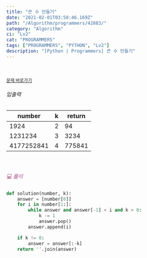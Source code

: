 ```yaml
---
title: "큰 수 만들기"
date: "2021-02-01T03:58:46.169Z"
path: "/Algorithm/programmers/42883/"
category: "Algorithm"
ci: "Lv2"
cat: "PROGRAMMERS"
tags: ["PROGRAMMERS", "PYTHON", "Lv2"]
description: "[Python | Programmers] 큰 수 만들기"
---
```


<br />

<a href="https://programmers.co.kr/learn/courses/30/lessons/42883"><small>문제 바로가기</small></a>

###### 입출력

| number     | k    | return |
| ---------- | ---- | ------ |
| 1924       | 2    | 94     |
| 1231234    | 3    | 3234   |
| 4177252841 | 4    | 775841 |

<br />

##### <h5 style="color:#C587AE;">💻 풀이</h5>

```python
def solution(number, k):
    answer = [number[0]]
    for i in number[1:]:
        while answer and answer[-1] < i and k > 0:
            k -= 1
            answer.pop()
        answer.append(i)

    if k != 0:
        answer = answer[:-k]
    return ''.join(answer)
```

<br />


